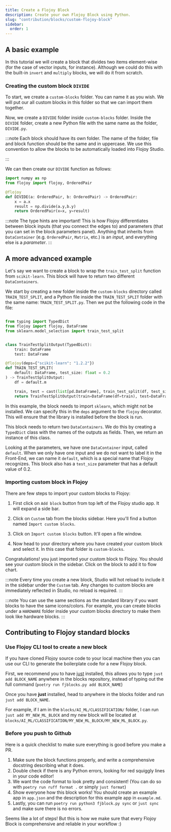 ```yaml
---
title: Create a Flojoy Block
description: Create your own Flojoy Block using Python.
slug: "contribution/blocks/custom-flojoy-block"
sidebar:
  order: 1
---
```


## A basic example

In this tutorial we will create a block that divides two items element-wise (for the case of vector inputs, for instance). Although we could do this with the built-in `invert` and `multiply` blocks, we will do it from scratch.

### Creating the custom block `DIVIDE`

To start, we create a `custom-blocks` folder. You can name it as you wish. We will put our all custom blocks in this folder so that we can import them together.

Now, we create a `DIVIDE` folder inside `custom-blocks` folder. Inside the `DIVIDE` folder, create a new Python file with the same name as the folder, `DIVIDE.py`.

:::note
Each block should have its own folder. The name of the folder, file and block function should be the same and in uppercase. We use this convention to allow the blocks to be automatically loaded into Flojoy Studio.

:::

We can then create our `DIVIDE` function as follows:

```python {title='DIVIDE.py'}
import numpy as np
from flojoy import flojoy, OrderedPair

@flojoy
def DIVIDE(a: OrderedPair, b: OrderedPair) -> OrderedPair:
    x = a.x
    result = np.divide(a.y,b.y)
    return OrderedPair(x=x, y=result)
```

:::note
The type hints are important! This is how Flojoy differentiates between block inputs (that you connect the edges to) and parameters (that you can set in the block parameters panel). Anything that inherits from `DataContainer` (e.g. `OrderedPair`, `Matrix`, etc.) is an _input_, and everything else is a _parameter_.
:::

## A more advanced example

Let's say we want to create a block to wrap the `train_test_split` function from `scikit-learn`. This block will have to return two different `DataContainers`.

We start by creating a new folder inside the `custom-blocks` directory called `TRAIN_TEST_SPLIT`, and a Python file inside the `TRAIN_TEST_SPLIT` folder with the same name: `TRAIN_TEST_SPLIT.py`. Then we put the following code in the file:

```python {title="TRAIN_TEST_SPLIT.py"}

from typing import TypedDict
from flojoy import flojoy, DataFrame
from sklearn.model_selection import train_test_split


class TrainTestSplitOutput(TypedDict):
    train: DataFrame
    test: DataFrame

@flojoy(deps={"scikit-learn": "1.2.2"})
def TRAIN_TEST_SPLIT(
    default: DataFrame, test_size: float = 0.2
) -> TrainTestSplitOutput:
    df = default.m

    train, test = cast(list[pd.DataFrame], train_test_split(df, test_size))
    return TrainTestSplitOutput(train=DataFrame(df=train), test=DataFrame(df=test))
```

In this example, the block needs to import `sklearn`, which might not be installed. We can specify this in the `deps` argument to the `flojoy` decorator. This will ensure that the library is installed before the block is run.

This block needs to return two `DataContainers`. We do this by creating a `TypedDict` class with the names of the outputs as fields. Then, we return an instance of this class.

Looking at the parameters, we have one `DataContainer` input, called `default`. When we only have one input and we do not want to label it in the Front-End, we can name it `default`, which is a special name that Flojoy recognizes. This block also has a `test_size` parameter that has a default value of 0.2.

### Importing custom block in Flojoy

There are few steps to import your custom blocks to Flojoy:

1. First click on `Add block` button from top left of the Flojoy studio app. It will expand a side bar.

2. Click on `Custom` tab from the blocks sidebar. Here you'll find a button named `Import custom blocks`.

3. Click on `Import custom blocks` button. It'll open a file window.

4. Now head to your directory where you have created your custom block and select it. In this case that folder is `custom-blocks`.

Congratulations! you just imported your custom block to Flojoy. You should see your custom block in the sidebar. Click on the block to add it to flow chart.

:::note
Every time you create a new block, Studio will hot reload to include it in the sidebar under the `Custom` tab. Any changes to custom blocks are immediately reflected in Studio, no reload is required.
:::

:::note
You can use the same sections as the standard library if you want blocks to have the same icons/colors. For example, you can create blocks under a `HARDWARE` folder inside your custom blocks directory to make them look like hardware blocks.
:::

## Contributing to Flojoy standard blocks

### Use Flojoy CLI tool to create a new block

If you have cloned Flojoy source code to your local machine then you can use our CLI to generate the boilerplate code for a new Flojoy block.

First, we recommend you to have [just](https://just.systems/) installed, this
allows you to type `just add BLOCK_NAME` anywhere in the blocks repository,
instead of typing out the full command (`poetry run fjblocks.py add BLOCK_NAME`)

Once you have **just** installed, head to anywhere in the blocks folder and
run `just add BLOCK_NAME`.

For example, if I am in the `blocks/AI_ML/CLASSIFICATION/` folder, I can run
`just add MY_NEW_ML_BLOCK` and my new block will be located at
`blocks/AI_ML/CLASSIFICATION/MY_NEW_ML_BLOCK/MY_NEW_ML_BLOCK.py`.

### Before you push to Github

Here is a quick checklist to make sure everything is good before you make a PR.

1. Make sure the block functions properly, and write a comprehensive docstring
   describing what it does.
2. Double check if there is any Python errors, looking for red squiggly lines
   in your code editor!
3. We want the code format to look pretty and consistent!
   (You can do so with `poetry run ruff format .` or simply `just format`)
4. Show everyone how this block works! You should create an example app in
   `app.json` and the description for this example app in `example.md`.
5. Lastly, you can run `poetry run python3 fjblock.py sync` or `just sync` and
   make sure there is no errors.

Seems like a lot of steps! But this is how we make sure that every Flojoy Block
is comprehensive and reliable in your workflow :)
